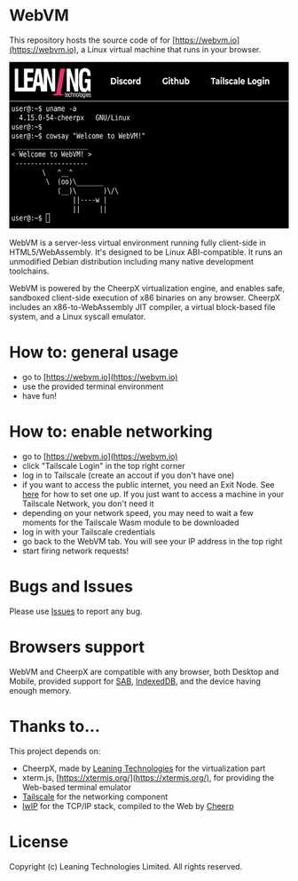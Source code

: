 # WebVM

This repository hosts the source code of for [https://webvm.io](https://webvm.io), a Linux virtual machine that runs in your browser.

<img src="assets/welcome_to_WebVM_slim.png" width="600" height="300">

WebVM is a server-less virtual environment running fully client-side in HTML5/WebAssembly. It's designed to be Linux ABI-compatible. It runs an unmodified Debian distribution including many native development toolchains.

WebVM is powered by the CheerpX virtualization engine, and enables safe, sandboxed client-side execution of x86 binaries on any browser. CheerpX includes an x86-to-WebAssembly JIT compiler, a virtual block-based file system, and a Linux syscall emulator. 

# How to: general usage

- go to [https://webvm.io](https://webvm.io)
- use the provided terminal environment
- have fun!

# How to: enable networking

- go to [https://webvm.io](https://webvm.io)
- click "Tailscale Login" in the top right corner
- log in to Tailscale (create an accout if you don't have one)
- if you want to access the public internet, you need an Exit Node. See [here](https://tailscale.com/kb/1103/exit-nodes/) for how to set one up. If you just want to access a machine in your Tailscale Network, you don't need it
- depending on your network speed, you may need to wait a few moments for the Tailscale Wasm module to be downloaded
- log in with your Tailscale credentials
- go back to the WebVM tab. You will see your IP address in the top right
- start firing network requests!

# Bugs and Issues

Please use [Issues](https://github.com/webvm/issues) to report any bug.

# Browsers support

WebVM and CheerpX are compatible with any browser, both Desktop and Mobile, provided support for [SAB](https://caniuse.com/sharedarraybuffer), [IndexedDB](https://caniuse.com/indexeddb), and the device having enough memory.

# Thanks to... 
This project depends on:
- CheerpX, made by [Leaning Technologies](https://leaningtech.com) for the virtualization part
- xterm.js, [https://xtermjs.org/](https://xtermjs.org/), for providing the Web-based terminal emulator
- [Tailscale](https://tailscale.com/) for the networking component
- [lwIP](https://savannah.nongnu.org/projects/lwip/) for the TCP/IP stack, compiled to the Web by [Cheerp](https://github.com/leaningtech/cheerp-meta)

# License
Copyright (c) Leaning Technologies Limited. All rights reserved.
